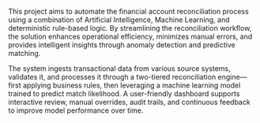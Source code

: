 This project aims to automate the financial account reconciliation process using a combination of Artificial Intelligence, Machine Learning, and deterministic rule-based logic. By streamlining the reconciliation workflow, the solution enhances operational efficiency, minimizes manual errors, and provides intelligent insights through anomaly detection and predictive matching.

The system ingests transactional data from various source systems, validates it, and processes it through a two-tiered reconciliation engine—first applying business rules, then leveraging a machine learning model trained to predict match likelihood. A user-friendly dashboard supports interactive review, manual overrides, audit trails, and continuous feedback to improve model performance over time.





 

